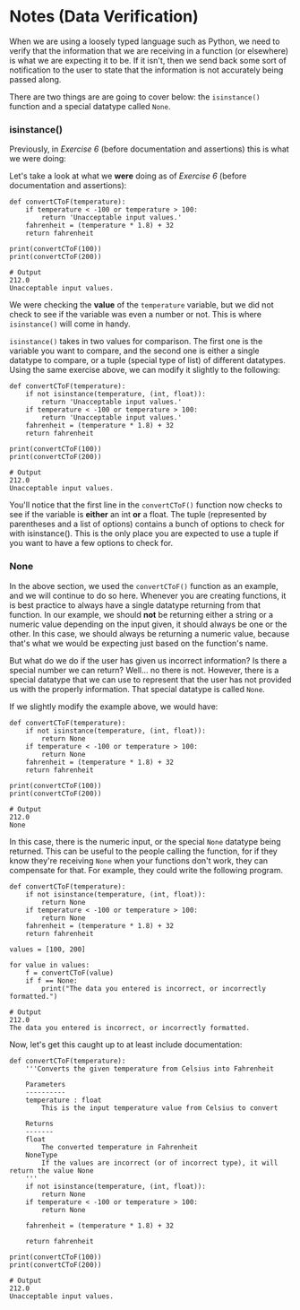 # Notes (Data Verification)

When we are using a loosely typed language such as Python, we need to verify that the information that we are receiving in a function (or elsewhere) is what we are expecting it to be.  If it isn't, then we send back some sort of notification to the user to state that the information is not accurately being passed along.

There are two things are are going to cover below: the ```isinstance()``` function and a special datatype called ```None```.

### isinstance()

Previously, in _Exercise 6_ (before documentation and assertions) this is what we were doing:

Let's take a look at what we **were** doing as of *Exercise 6* (before documentation and assertions):

```python3
def convertCToF(temperature):
	if temperature < -100 or temperature > 100:
		return 'Unacceptable input values.'
	fahrenheit = (temperature * 1.8) + 32
	return fahrenheit

print(convertCToF(100))
print(convertCToF(200))

# Output
212.0
Unacceptable input values.
```

We were checking the **value** of the ```temperature``` variable, but we did not check to see if the variable was even a number or not.  This is where ```isinstance()``` will come in handy.

```isinstance()``` takes in two values for comparison.  The first one is the variable you want to compare, and the second one is either a single datatype to compare, or a tuple (special type of list) of different datatypes.  Using the same exercise above, we can modify it slightly to the following:
```python3
def convertCToF(temperature):
	if not isinstance(temperature, (int, float)):
		return 'Unacceptable input values.'
	if temperature < -100 or temperature > 100:
		return 'Unacceptable input values.'
	fahrenheit = (temperature * 1.8) + 32
	return fahrenheit

print(convertCToF(100))
print(convertCToF(200))

# Output
212.0
Unacceptable input values.
```

You'll notice that the first line in the ```convertCToF()``` function now checks to see if the variable is **either** an int **or** a float.  The tuple (represented by parentheses and a list of options) contains a bunch of options to check for with isinstance().  This is the only place you are expected to use a tuple if you want to have a few options to check for.

### None

In the above section, we used the ```convertCToF()``` function as an example, and we will continue to do so here.  Whenever you are creating functions, it is best practice to always have a single datatype returning from that function.  In our example, we should **not** be returning either a string or a numeric value depending on the input given, it should always be one or the other.  In this case, we should always be returning a numeric value, because that's what we would be expecting just based on the function's name.

But what do we do if the user has given us incorrect information? Is there a special number we can return? Well... no there is not.  However, there is a special datatype that we can use to represent that the user has not provided us with the properly information.  That special datatype is called ```None```.

If we slightly modify the example above, we would have:
```python3
def convertCToF(temperature):
	if not isinstance(temperature, (int, float)):
		return None
	if temperature < -100 or temperature > 100:
		return None
	fahrenheit = (temperature * 1.8) + 32
	return fahrenheit

print(convertCToF(100))
print(convertCToF(200))

# Output
212.0
None
```

In this case, there is the numeric input, or the special ```None``` datatype being returned.  This can be useful to the people calling the function, for if they know they're receiving ```None``` when your functions don't work, they can compensate for that.  For example, they could write the following program.

```python3
def convertCToF(temperature):
	if not isinstance(temperature, (int, float)):
		return None
	if temperature < -100 or temperature > 100:
		return None
	fahrenheit = (temperature * 1.8) + 32
	return fahrenheit

values = [100, 200] 

for value in values:
	f = convertCToF(value)
	if f == None:
		print("The data you entered is incorrect, or incorrectly formatted.")

# Output
212.0
The data you entered is incorrect, or incorrectly formatted.
```

Now, let's get this caught up to at least include documentation:
```python3
def convertCToF(temperature):
	'''Converts the given temperature from Celsius into Fahrenheit

	Parameters
	----------
	temperature : float
		This is the input temperature value from Celsius to convert

	Returns
	-------
	float
		The converted temperature in Fahrenheit
	NoneType
		If the values are incorrect (or of incorrect type), it will return the value None
	'''
	if not isinstance(temperature, (int, float)):
		return None
	if temperature < -100 or temperature > 100:
		return None
	
	fahrenheit = (temperature * 1.8) + 32
	
	return fahrenheit
	
print(convertCToF(100))
print(convertCToF(200))

# Output
212.0
Unacceptable input values.
```
